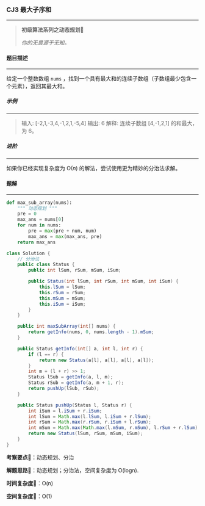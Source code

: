 ### CJ3 最大子序和

---



> **初级算法系列之动态规划**🌈
>
> *你的无畏源于无知。*



#### 题目描述

---

给定一个整数数组 `nums` ，找到一个具有最大和的连续子数组（子数组最少包含一个元素），返回其最大和。



##### 示例

---

> 输入: [-2,1,-3,4,-1,2,1,-5,4]
> 输出: 6
> 解释: 连续子数组 [4,-1,2,1] 的和最大，为 6。



##### 进阶

---

如果你已经实现复杂度为 O(*n*) 的解法，尝试使用更为精妙的分治法求解。



#### 题解

---

```python
def max_sub_array(nums):
    """ 动态规划 """
    pre = 0
    max_ans = nums[0]
    for num in nums:
        pre = max(pre + num, num)
        max_ans = max(max_ans, pre)
    return max_ans
```



```java
class Solution {
    // 分治法
    public class Status {
        public int lSum, rSum, mSum, iSum;

        public Status(int lSum, int rSum, int mSum, int iSum) {
            this.lSum = lSum;
            this.rSum = rSum;
            this.mSum = mSum;
            this.iSum = iSum;
        }
    }

    public int maxSubArray(int[] nums) {
        return getInfo(nums, 0, nums.length - 1).mSum;
    }

    public Status getInfo(int[] a, int l, int r) {
        if (l == r) {
            return new Status(a[l], a[l], a[l], a[l]);
        }
        int m = (l + r) >> 1;
        Status lSub = getInfo(a, l, m);
        Status rSub = getInfo(a, m + 1, r);
        return pushUp(lSub, rSub);
    }

    public Status pushUp(Status l, Status r) {
        int iSum = l.iSum + r.iSum;
        int lSum = Math.max(l.lSum, l.iSum + r.lSum);
        int rSum = Math.max(r.rSum, r.iSum + l.rSum);
        int mSum = Math.max(Math.max(l.mSum, r.mSum), l.rSum + r.lSum);
        return new Status(lSum, rSum, mSum, iSum);
    }
}
```



**考察要点**🍥：动态规划、分治

**解题思路**🍬：动态规划；分治法，空间复杂度为 O(logn).



**时间复杂度**🍉：O(n)

**空间复杂度**🍭：O(1)

